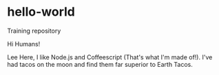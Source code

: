 # hello-world
Training repository

Hi Humans!

Lee Here, I like Node.js and Coffeescript (That's what I'm made of!).
I've had tacos on the moon and find them far superior to Earth Tacos.
